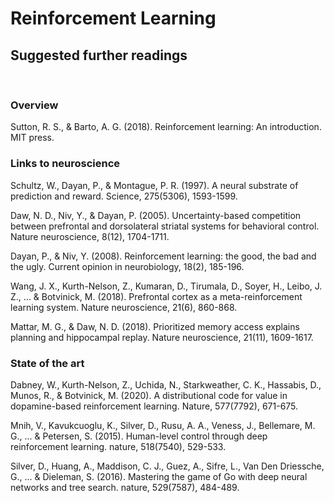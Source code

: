# Reinforcement Learning
## Suggested further readings
&nbsp;

### Overview

Sutton, R. S., & Barto, A. G. (2018). Reinforcement learning: An introduction. MIT press.

### Links to neuroscience
Schultz, W., Dayan, P., & Montague, P. R. (1997). A neural substrate of prediction and reward.
Science, 275(5306), 1593-1599.

Daw, N. D., Niv, Y., & Dayan, P. (2005). Uncertainty-based competition between prefrontal and
dorsolateral striatal systems for behavioral control. Nature neuroscience, 8(12), 1704-1711.

Dayan, P., & Niv, Y. (2008). Reinforcement learning: the good, the bad and the ugly. Current
opinion in neurobiology, 18(2), 185-196.

Wang, J. X., Kurth-Nelson, Z., Kumaran, D., Tirumala, D., Soyer, H., Leibo, J. Z., ... & Botvinick,
M. (2018). Prefrontal cortex as a meta-reinforcement learning system. Nature neuroscience,
21(6), 860-868.

Mattar, M. G., & Daw, N. D. (2018). Prioritized memory access explains planning and
hippocampal replay. Nature neuroscience, 21(11), 1609-1617.

### State of the art
Dabney, W., Kurth-Nelson, Z., Uchida, N., Starkweather, C. K., Hassabis, D., Munos, R., &
Botvinick, M. (2020). A distributional code for value in dopamine-based reinforcement learning.
Nature, 577(7792), 671-675.

Mnih, V., Kavukcuoglu, K., Silver, D., Rusu, A. A., Veness, J., Bellemare, M. G., ... & Petersen,
S. (2015). Human-level control through deep reinforcement learning. nature, 518(7540),
529-533.

Silver, D., Huang, A., Maddison, C. J., Guez, A., Sifre, L., Van Den Driessche, G., ... &
Dieleman, S. (2016). Mastering the game of Go with deep neural networks and tree search.
nature, 529(7587), 484-489.

&nbsp;